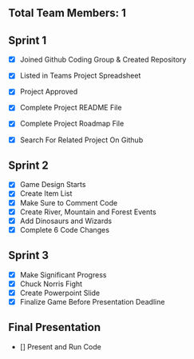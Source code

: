 ## Total Team Members: 1 

## Sprint 1 
- [x] Joined Github Coding Group & Created Repository
- [x] Listed in Teams Project Spreadsheet
- [x] Project Approved
- [x] Complete Project README File 
- [x] Complete Project Roadmap File 
- [x] Search For Related Project On Github
 

## Sprint 2 
- [x] Game Design Starts
- [x] Create Item List  
- [x] Make Sure to Comment Code 
- [x] Create River, Mountain and Forest Events
- [x] Add Dinosaurs and Wizards 
- [x] Complete 6 Code Changes

## Sprint 3 
- [x] Make Significant Progress 
- [x] Chuck Norris Fight
- [x] Create Powerpoint Slide 
- [x] Finalize Game Before Presentation Deadline 

## Final Presentation
- [] Present and Run Code 
